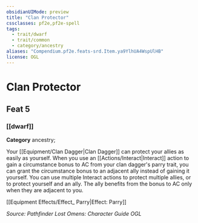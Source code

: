 ```yaml
---
obsidianUIMode: preview
title: "Clan Protector"
cssclasses: pf2e,pf2e-spell
tags:
  - trait/dwarf
  - trait/common
  - category/ancestry
aliases: "Compendium.pf2e.feats-srd.Item.ya9YlhUA4WspUlHB"
license: OGL
---
```

# Clan Protector
## Feat 5
### [[dwarf]]

**Category** ancestry; 




Your [[Equipment/Clan Dagger|Clan Dagger]] can protect your allies as easily as yourself. When you use an [[Actions/Interact|Interact]] action to gain a circumstance bonus to AC from your clan dagger's parry trait, you can grant the circumstance bonus to an adjacent ally instead of gaining it yourself. You can use multiple Interact actions to protect multiple allies, or to protect yourself and an ally. The ally benefits from the bonus to AC only when they are adjacent to you.

[[Equipment Effects/Effect_ Parry|Effect: Parry]]

*Source: Pathfinder Lost Omens: Character Guide*
*OGL*